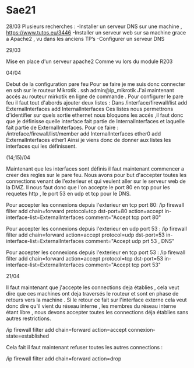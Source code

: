 # Sae21
28/03
Plusieurs recherches :
	-Installer un serveur DNS sur une machine , https://www.tutos.eu/3446
	-Installer un serveur web sur sa machine grace a Apache2 , vu dans les anciens TP’s
	-Configurer un serveur DNS 


29/03

Mise en place d'un serveur apache2
Comme vu lors du module R203

04/04

Debut de la configuration pare feu
Pour se faire je me suis donc connecter en ssh sur le routeur Mikrotik .
	ssh admin@ip_mikrotik
J'ai maintenant accés au routeur mirkotik en ligne de commande .
Pour configurer le pare feu il faut tout d'abords ajouter deux listes :
Dans 
/interface/firewall/list
	add
		ExternalInterfaces
	add
		InternalInterfaces
Ces listes nous permettrons d'identifier sur quels sortie ethernet nous bloquons les accés ,il faut donc que je définisse 
quelle interface fait partie de InternalInterfaces et laquelle fait partie de ExternalInterfaces.
Pour ce faire :
/intreface/firewall/list/member
	add
		InternalInterfaces
		ether0
	add
		ExternalInterfaces
		ether1
Ainsi je viens donc de donner aux listes les interfaces qui les définissent.

(14;15)/04

Maintenant que les interfaces sont définis il faut maintenant commencer a creer des regles sur le pare feu.
Nous avons pour but d'accepter toutes les connections venant de l'exterieur et qui veulent aller sur le serveur web de la DMZ.
Il nous faut donc que l'on accepte le port 80 en tcp pour les requetes http , le port 53 en udp et tcp pour le DNS.

Pour accepter les connexions depuis l'exterieur en  tcp port 80:
/ip firewall filter 
	add chain=forward protocol=tcp dst-port=80 action=accept in-interface-list=ExternalInterfaces comment="Accept tcp port 80" 

Pour accepter les connexions depuis l'exterieur en udp port 53 :
/ip firewall filter 
	add chain=forward action=accept protocol=udp dst-port=53 in-interface-list=ExternalInterfaces comment="Accept udp prt 53 , DNS"

Pour accepter les connexions depuis l'exterieur en tcp port 53 :
/ip firewall filter
	add chain=forward action=accept protocol=tcp dst-port=53 in-interface-list=ExternalInterfaces comment="Accept tcp port 53"


21/04

Il faut maintenant que j'accepte les connections deja établies , cela veut dire que ces machines ont deja traversés le routeur et sont en phase de retours vers la machine .
Si le retour ce fait sur l'interface externe cela veut donc dire qu'il vient du réseau interne , les membres du réseau interne étant libre , nous devons accepter toutes les connections déja établies sans autres restrictions.

/ip firewall filter
	add chain=forward action=accept connexion-state=established

Cela fait il faut maintenant refuser toutes les autres connections :

/ip firewall filter
	add chain=forward action=drop
	
